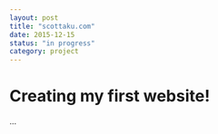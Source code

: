 ```yaml
---
layout: post
title: "scottaku.com"
date: 2015-12-15
status: "in progress"
category: project
---
```


# Creating my first website!

...
